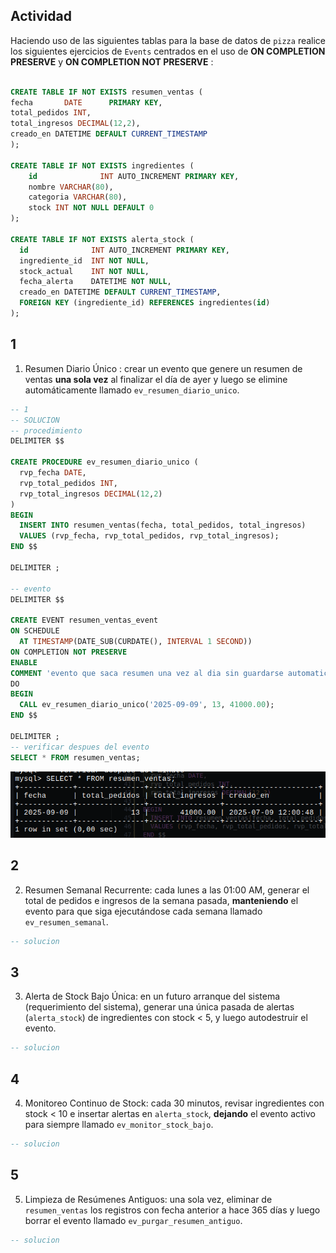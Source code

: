 ## Actividad

Haciendo uso de las siguientes tablas para la base de datos de `pizza` realice los siguientes ejercicios de `Events`  centrados en el uso de **ON COMPLETION PRESERVE** y **ON COMPLETION NOT PRESERVE** :

```sql

CREATE TABLE IF NOT EXISTS resumen_ventas (
fecha       DATE      PRIMARY KEY,
total_pedidos INT,
total_ingresos DECIMAL(12,2),
creado_en DATETIME DEFAULT CURRENT_TIMESTAMP
);

CREATE TABLE IF NOT EXISTS ingredientes (
    id              INT AUTO_INCREMENT PRIMARY KEY,
    nombre VARCHAR(80),
    categoria VARCHAR(80),
    stock INT NOT NULL DEFAULT 0
);

CREATE TABLE IF NOT EXISTS alerta_stock (
  id              INT AUTO_INCREMENT PRIMARY KEY,
  ingrediente_id  INT NOT NULL,
  stock_actual    INT NOT NULL,
  fecha_alerta    DATETIME NOT NULL,
  creado_en DATETIME DEFAULT CURRENT_TIMESTAMP,
  FOREIGN KEY (ingrediente_id) REFERENCES ingredientes(id)
);
```

## 1
1. Resumen Diario Único : crear un evento que genere un resumen de ventas **una sola vez** al finalizar el día de ayer y luego se elimine automáticamente llamado `ev_resumen_diario_unico`.
```sql
-- 1
-- SOLUCION 
-- procedimiento
DELIMITER $$

CREATE PROCEDURE ev_resumen_diario_unico (
  rvp_fecha DATE,
  rvp_total_pedidos INT,
  rvp_total_ingresos DECIMAL(12,2)
) 
BEGIN
  INSERT INTO resumen_ventas(fecha, total_pedidos, total_ingresos) 
  VALUES (rvp_fecha, rvp_total_pedidos, rvp_total_ingresos);
END $$

DELIMITER ;

-- evento
DELIMITER $$

CREATE EVENT resumen_ventas_event 
ON SCHEDULE  
  AT TIMESTAMP(DATE_SUB(CURDATE(), INTERVAL 1 SECOND))
ON COMPLETION NOT PRESERVE 
ENABLE 
COMMENT 'evento que saca resumen una vez al dia sin guardarse automaticamente'
DO
BEGIN 
  CALL ev_resumen_diario_unico('2025-09-09', 13, 41000.00);
END $$

DELIMITER ;
-- verificar despues del evento 
SELECT * FROM resumen_ventas;
```
![alt text](image.png)


## 2
2. Resumen Semanal Recurrente: cada lunes a las 01:00 AM, generar el total de pedidos e ingresos de la semana pasada, **manteniendo** el evento para que siga ejecutándose cada semana llamado `ev_resumen_semanal`.
```sql
-- solucion
```

## 3
3. Alerta de Stock Bajo Única: en un futuro arranque del sistema (requerimiento del sistema), generar una única pasada de alertas (`alerta_stock`) de ingredientes con stock < 5, y luego autodestruir el evento.
```sql
-- solucion
```

## 4 
4. Monitoreo Continuo de Stock: cada 30 minutos, revisar ingredientes con stock < 10 e insertar alertas en `alerta_stock`, **dejando** el evento activo para siempre llamado `ev_monitor_stock_bajo`.
```sql
-- solucion
```

## 5
5. Limpieza de Resúmenes Antiguos: una sola vez, eliminar de `resumen_ventas` los registros con fecha anterior a hace 365 días y luego borrar el evento llamado `ev_purgar_resumen_antiguo`.
```sql
-- solucion
```